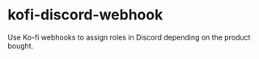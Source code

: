 # kofi-discord-webhook
Use Ko-fi webhooks to assign roles in Discord depending on the product bought.
